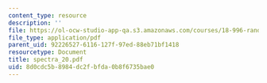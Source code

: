 ```yaml
---
content_type: resource
description: ''
file: https://ol-ocw-studio-app-qa.s3.amazonaws.com/courses/18-996-random-matrix-theory-and-its-applications-spring-2004/8d0cdc5b8984dc2fbfda0b8f6735bae0_spectra_20.pdf
file_type: application/pdf
parent_uid: 92226527-6116-127f-97ed-88eb71bf1418
resourcetype: Document
title: spectra_20.pdf
uid: 8d0cdc5b-8984-dc2f-bfda-0b8f6735bae0
---
```

